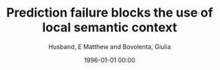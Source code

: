---
layout: post
title: Prediction failure blocks the use of local semantic context

date: 1996-01-01 00:00
author: Husband, E Matthew and Bovolenta, Giulia
journal: Language Cognition and Neuroscience

year: 2020
---